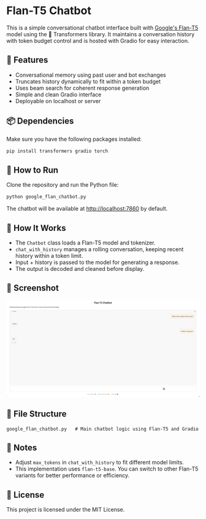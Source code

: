 # Flan-T5 Chatbot

This is a simple conversational chatbot interface built with [Google's Flan-T5](https://huggingface.co/google/flan-t5-base) model using the 🤗 Transformers library. It maintains a conversation history with token budget control and is hosted with Gradio for easy interaction.

## 🔧 Features

- Conversational memory using past user and bot exchanges
- Truncates history dynamically to fit within a token budget
- Uses beam search for coherent response generation
- Simple and clean Gradio interface
- Deployable on localhost or server

## 📦 Dependencies

Make sure you have the following packages installed:

```bash
pip install transformers gradio torch
```

## 🚀 How to Run

Clone the repository and run the Python file:

```bash
python google_flan_chatbot.py
```

The chatbot will be available at [http://localhost:7860](http://localhost:7860) by default.

## 🧠 How It Works

- The `Chatbot` class loads a Flan-T5 model and tokenizer.
- `chat_with_history` manages a rolling conversation, keeping recent history within a token limit.
- Input + history is passed to the model for generating a response.
- The output is decoded and cleaned before display.

## 📸 Screenshot
![App Screenshot](Flan_T5_Chatbot.png)


## 📁 File Structure

```
google_flan_chatbot.py   # Main chatbot logic using Flan-T5 and Gradio
```

## 📌 Notes

- Adjust `max_tokens` in `chat_with_history` to fit different model limits.
- This implementation uses `flan-t5-base`. You can switch to other Flan-T5 variants for better performance or efficiency.

## 📄 License

This project is licensed under the MIT License.

